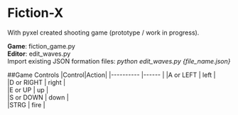 # Fiction-X
With pyxel created shooting game (prototype / work in progress). 

**Game**: fiction_game.py  
**Editor**: edit_waves.py  
Import existing JSON formation files: *python edit_waves.py {file_name.json}* 

##Game Controls
|Control|Action|
|---------- |------ |
|A or LEFT  | left  |  
|D or RIGHT | right |  
|E or UP    | up    |  
|S or DOWN  | down  |  
|STRG       | fire  |


